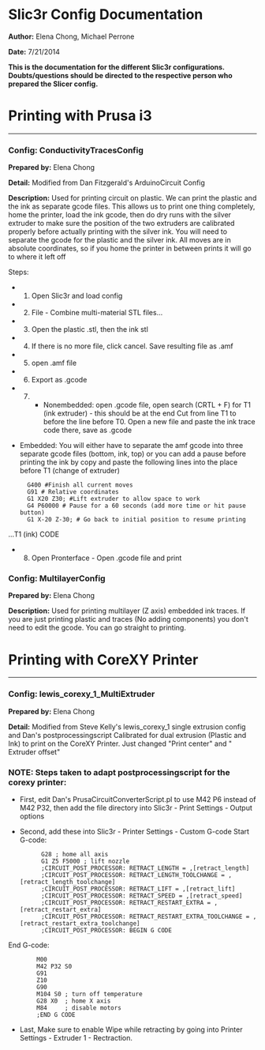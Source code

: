 # **Slic3r Config Documentation**
**Author:** Elena Chong, Michael Perrone

**Date:** 7/21/2014

**This is the documentation for the different Slic3r configurations.** 
**Doubts/questions should be directed to the respective person who prepared the Slicer config.**                         

# Printing with Prusa i3 
-------------------------
### Config: ConductivityTracesConfig
**Prepared by:** Elena Chong 

**Detail:** Modified from Dan Fitzgerald's ArduinoCircuit Config

**Description:** Used for printing circuit on plastic.
We can print the plastic and the ink as separate gcode files. This allows us to print one thing completely, home the printer, load the ink gcode, then do dry runs with the silver extruder to make sure the position of the two extruders are calibrated properly before actually printing with the silver ink. You will need to separate the gcode for the plastic and the silver ink. All moves are in absolute coordinates, so if you home the printer in between prints it will go to where it left off
	
Steps:
* 1. Open Slic3r and load config
* 2. File - Combine multi-material STL files...
* 3. Open the plastic .stl, then the ink stl 
* 4. If there is no more file, click cancel. Save resulting file as .amf
* 5. open .amf file 
* 6. Export as .gcode
* 7. - Nonembedded: open .gcode file, open search (CRTL + F) for T1 (ink extruder) - this should be at the end Cut from line T1 to before the line before T0. 
Open a new file and paste the ink trace code there, save as .gcode
- Embedded: You will either have to separate the amf gcode into three separate gcode files (bottom, ink, top) or you can add a pause before printing the ink by copy and paste the following lines into the place before T1 (change of extruder)
		
		G400 #Finish all current moves
		G91 # Relative coordinates
		G1 X20 Z30; #Lift extruder to allow space to work
		G4 P60000 # Pause for a 60 seconds (add more time or hit pause button)
		G1 X-20 Z-30; # Go back to initial position to resume printing
...T1 (ink) CODE
* 8.	Open Pronterface - Open .gcode file and print


### Config: MultilayerConfig
**Prepared by:** Elena Chong

**Description:** Used for printing multilayer (Z axis) embedded ink traces. If you are just printing plastic and traces (No adding components) you don't need to edit the gcode. You can go straight to printing.

# Printing with CoreXY Printer
-------------------------------

### Config: lewis_corexy_1_MultiExtruder
**Prepared by:** Elena Chong

**Detail:** Modified from Steve Kelly's lewis_corexy_1 single extrusion config and Dan's postprocessingscript
	Calibrated for dual extrusion (Plastic and Ink) to print on the CoreXY Printer. Just changed "Print center" and " Extruder offset"
### NOTE: Steps taken to adapt postprocessingscript for the corexy printer:
* First, edit Dan's PrusaCircuitConverterScript.pl to use M42 P6 instead of M42 P32, then add the file directory into Slic3r - Print Settings - Output options
* Second, add these into Slic3r - Printer Settings - Custom G-code
Start G-code:
		
			G28 ; home all axis
			G1 Z5 F5000 ; lift nozzle
			;CIRCUIT_POST_PROCESSOR: RETRACT_LENGTH = ,[retract_length]
			;CIRCUIT_POST_PROCESSOR: RETRACT_LENGTH_TOOLCHANGE = ,[retract_length_toolchange]
			;CIRCUIT_POST_PROCESSOR: RETRACT_LIFT = ,[retract_lift]
			;CIRCUIT_POST_PROCESSOR: RETRACT_SPEED = ,[retract_speed]
			;CIRCUIT_POST_PROCESSOR: RETRACT_RESTART_EXTRA = ,[retract_restart_extra]
			;CIRCUIT_POST_PROCESSOR: RETRACT_RESTART_EXTRA_TOOLCHANGE = ,[retract_restart_extra_toolchange]
			;CIRCUIT_POST_PROCESSOR: BEGIN G CODE
			
End G-code:
		
			M00
			M42 P32 S0
			G91
			Z10
			G90
			M104 S0 ; turn off temperature
			G28 X0  ; home X axis
			M84     ; disable motors
			;END G CODE
			
* Last, Make sure to enable Wipe while retracting by going into Printer Settings - Extruder 1 - Rectraction.
		
	

	
	
	
	
